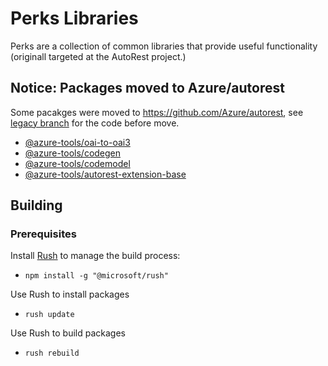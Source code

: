 # Perks Libraries

Perks are a collection of common libraries that provide useful functionality (originall targeted at the AutoRest project.)

## Notice: Packages moved to Azure/autorest

Some pacakges were moved to https://github.com/Azure/autorest, see [legacy branch](https://github.com/Azure/perks/tree/legacy/) for the code before move.

- [@azure-tools/oai-to-oai3](https://github.com/Azure/perks/tree/legacy/oai-to-oai3)
- [@azure-tools/codegen](https://github.com/Azure/perks/tree/legacy/codegen)
- [@azure-tools/codemodel](https://github.com/Azure/perks/tree/legacy/codemodel)
- [@azure-tools/autorest-extension-base](https://github.com/Azure/perks/tree/legacy/autorest-extension-base)

## Building

### Prerequisites

Install [Rush](https://rushjs.io/pages/intro/welcome/) to manage the build process:

- `npm install -g "@microsoft/rush" `

Use Rush to install packages

- `rush update`

Use Rush to build packages

- `rush rebuild`
